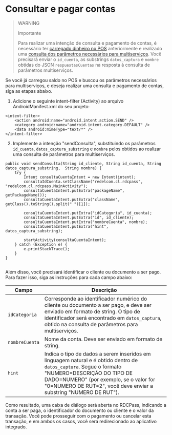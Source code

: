 # Consultar e pagar contas

> WARNING
> 
> Importante
>
> Para realizar uma intenção de consulta e pagamento de contas, é necessário ter [carregado dinheiro no POS](/developers/pt/docs/redelcom/local-integration/android/payments-processing/load-money-in-pos) anteriormente e realizado uma [consulta dos parâmetros necessários para multiserviços](/developers/pt/docs/redelcom/local-integration/android/payments-processing/query-multiservice-parameters). Você precisará enviar o `id_cuenta`, as substrings `datos_captura` e `nombre` obtidas do JSON `respuestasCuentas` na resposta à consulta de parâmetros multiserviços.

Se você já carregou saldo no POS e buscou os parâmetros necessários para multiserviços, e deseja realizar uma consulta e pagamento de contas, siga as etapas abaixo.

1. Adicione o seguinte intent-filter (Activity) ao arquivo AndroidManifest.xml do seu projeto:

```android
<intent-filter> 
	<action android:name="android.intent.action.SEND" /> 
	<category android:name="android.intent.category.DEFAULT" /> 
	<data android:mimeType="text/*" /> 
</intent-filter>

```

2. Implemente a intenção "sendConsulta", substituindo os parâmetros `id_cuenta`, `datos_captura_substring` e `nombre` pelos obtidos ao realizar uma consulta de parâmetros para multiserviços.

```android
public void sendConsulta(String id_cliente, String id_cuenta, String datos_captura_substring,  String nombre) { 
	try { 
		Intent consultaCuentaIntent = new Intent(intent); 
		consultaIdCuenta.setClassName("redelcom.cl.rdcpass",  "redelcom.cl.rdcpass.MainActivity"); 
		consultaCuentaIntent.putExtra("packageName", getPackageName()); 
		consultaCuentaIntent.putExtra("className", getClass().toString().split(" ")[1]);   
	
		consultaCuentaIntent.putExtra("idCategoria", id_cuenta); 
		consultaCuentaIntent.putExtra("id", id_cliente); 
		consultaCuentaIntent.putExtra("nombreCuenta", nombre); 
		consultaCuentaIntent.putExtra("hint", datos_captura_substring); 
	
		startActivity(consultaCuentaIntent); 
	} catch (Exception e) { 
 		e.printStackTrace(); 
	} 
} 
 
```

Além disso, você precisará identificar o cliente ou documento a ser pago. Para fazer isso, siga as instruções para cada campo abaixo:

| Campo | Descrição |
|---|---|
| `idCategoria` | Corresponde ao identificador numérico do cliente ou documento a ser pago, e deve ser enviado em formato de string. O tipo de identificador será encontrado em `datos_captura`, obtido na consulta de parâmetros para multiserviços. |
| `nombreCuenta` | Nome da conta. Deve ser enviado em formato de string. |
| `hint` | Indica o tipo de dados a serem inseridos em linguagem natural e é obtido dentro de `datos_captura`. Segue o formato "NUMERO=DESCRIÇÃO DO TIPO DE DADO=NUMERO" (por exemplo, se o valor for "0=NUMERO DE RUT=2", você deve enviar a substring "NUMERO DE RUT"). |

Como resultado, uma caixa de diálogo será aberta no RDCPass, indicando a conta a ser paga, o identificador do documento ou cliente e o valor da transação. Você pode prosseguir com o pagamento ou cancelar esta transação, e em ambos os casos, você será redirecionado ao aplicativo integrado.

